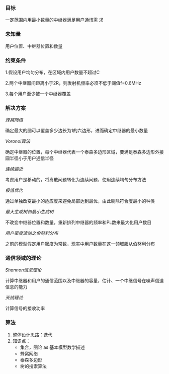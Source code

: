 ### 目标

一定范围内用最小数量的中继器满足用户通讯需 求

### 未知量

用户位置、中继器位置和数量

### 约束条件

1.假设用户均匀分布，在区域内用户数量不超过C

2.两个中继器间距离小于2R，则发射机频率必须不低于阈值f=0.6MHz

3.每个用户至少被一个中继器覆盖

### 解决方案

*蜂窝网络*

确定最大的圆可以覆盖多少边长为1的六边形，进而确定中继器的最小数量

*Voronoi算法*

确定中继器的位置，每个中继器代表一个泰森多边形区域，要满足泰森多边形外接圆半径小于用户通信半径

*连续逼近*

考虑用户是移动的，将离散问题转化为连续问题，使用连续均匀分布方法

*极值优化*

通过单独改变最小的适应度来避免局部达到最优，由此剔除符合度最小的种类

*最大生成树和最小生成树*

不改变中继器位置和数量，重新排列中继器的频率和PL数来最大化用户数目

*用户密度波动之伯努利分布*

之前的模型假定用户密度为常数，现实中用户数量在这一领域服从伯努利分布



### 通信领域的理论

*Shannon信息理论*

计算中继器和用户的通信范围以及中继器的容量，估计、一个中继信号在噪声信道信息的能力

*天线理论*

计算信号的接收功率

### 算法

1. 整体设计思路：迭代
2. 知识点：
   - 集合，图论 as 基本模型数学描述
   - 蜂窝网络
   - 泰森多边形
   - 树的搜索算法

